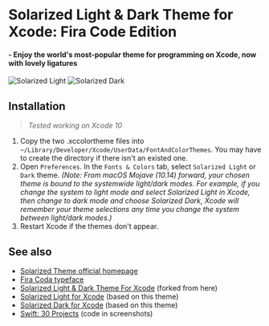# Solarized Light & Dark Theme for Xcode: Fira Code Edition
#### - Enjoy the world's most-popular theme for programming on Xcode, now with lovely ligatures
![Solarized Light][1]
![Solarized Dark][2]

## Installation
> *Tested working on Xcode 10*

1. Copy the two .xccolortheme files into `~/Library/Developer/Xcode/UserData/FontAndColorThemes`. You may have to create the directory if there isn't an existed one.
2. Open `Preferences`. In the `Fonts & Colors` tab, select `Solarized Light` or `Dark` theme. _(Note: From macOS Mojave (10.14) forward, your chosen theme is bound to the systemwide light/dark modes. For example, if you change the system to light mode and select Solarized Light in Xcode, then change to dark mode and choose Solarized Dark, Xcode will remember your theme selections any time you change the system between light/dark modes.)_
3. Restart Xcode if the themes don't appear.

## See also
- [Solarized Theme official homepage][3]
- [Fira Coda typeface][4]
- [Solarized Light & Dark Theme For Xcode][5] (forked from here)
- [Solarized Light for Xcode][6] (based on this theme)
- [Solarized Dark for Xcode][7] (based on this theme)
- [Swift: 30 Projects][8] (code in screenshots)

[1]: http://i.imgur.com/dv5H0yA.png
[2]: http://i.imgur.com/BUJcHU9.png
[3]: http://ethanschoonover.com/solarized
[4]: https://github.com/tonsky/FiraCode
[5]: https://github.com/stackia/solarized-xcode
[6]: https://github.com/nelsyeung/Solarized-Light-for-Xcode
[7]: https://github.com/ArtSabintsev/Solarized-Dark-for-Xcode
[8]: https://github.com/soapyigu/Swift-30-Projects
